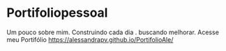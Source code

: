 # Portifoliopessoal
Um pouco sobre mim.
Construindo cada dia . buscando melhorar.
Acesse meu Portifólio https://alessandrapv.github.io/PortifolioAle/

